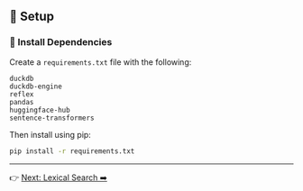 ## 🚀 Setup

### 📁 Install Dependencies

Create a `requirements.txt` file with the following:

```
duckdb
duckdb-engine
reflex
pandas
huggingface-hub
sentence-transformers
```

Then install using pip:

```bash
pip install -r requirements.txt
```

---

👉 [Next: Lexical Search ➡️](02_lexical_search.md)
